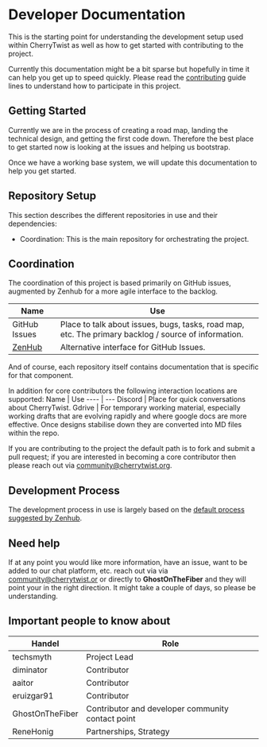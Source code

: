 # Developer Documentation
This is the starting point for understanding the development setup used within CherryTwist as well as how to get started with contributing to the project.

Currently this documentation might be a bit sparse but hopefully in time it can help you get up to speed quickly.
Please read the [contributing](https://github.com/cherrytwist/.github/blob/master/CONTRIBUTING.md) guide lines to understand how to participate in this project.

## Getting Started
Currently we are in the process of creating a road map, landing the technical design, and getting the first code down. Therefore the best place to get started now is looking at the issues and helping us bootstrap.

Once we have a working base system, we will update this documentation to help you get started.

## Repository Setup

This section describes the different repositories in use and their dependencies:
- Coordination: This is the main repository for orchestrating the project.

## Coordination
The coordination of this project is based primarily on GitHub issues, augmented by Zenhub for a more agile interface to the backlog.

Name | Use
---- | ---
GitHub Issues | Place to talk about issues, bugs, tasks, road map, etc. The primary backlog / source of information.
[ZenHub](https://app.zenhub.com/workspaces/cherrytwist-5ecb98b262ebd9f4aec4194c) | Alternative interface for GitHub Issues.

And of course, each repository itself contains documentation that is specific for that component.

In addition for core contributors the following interaction locations are supported:
Name | Use
---- | ---
Discord | Place for quick conversations about CherryTwist.
Gdrive | For temporary working material, especially working drafts that are evolving rapidly and where google docs are more effective. Once designs stabilise down they are converted into MD files within the repo.

If you are contributing to the project the default path is to fork and submit a pull request; if you are interested in becoming a core contributor then please reach out via <community@cherrytwist.org>.

## Development Process
The development process in use is largely based on the [default process suggested by Zenhub](https://help.zenhub.com/support/solutions/articles/43000010341). 

## Need help

If at any point you would like more information, have an issue, want to be added to our chat platform, etc. reach out via via <community@cherrytwist.or> or directly to **GhostOnTheFiber** and they will point your in the right direction. It might take a couple of days, so please be understanding.

## Important people to know about

Handel | Role
------ | ----
techsmyth | Project Lead
diminator | Contributor
aaitor | Contributor
eruizgar91 | Contributor
GhostOnTheFiber | Contributor and developer community contact point
ReneHonig | Partnerships, Strategy

